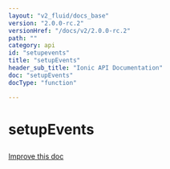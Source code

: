 ```yaml
---
layout: "v2_fluid/docs_base"
version: "2.0.0-rc.2"
versionHref: "/docs/v2/2.0.0-rc.2"
path: ""
category: api
id: "setupevents"
title: "setupEvents"
header_sub_title: "Ionic API Documentation"
doc: "setupEvents"
docType: "function"

---
```










<h1 class="api-title">
<a class="anchor" name="setup-events" href="#setup-events"></a>

setupEvents





</h1>

<a class="improve-v2-docs" href="http://github.com/driftyco/ionic/edit/master/src/util/events.ts#L106">
Improve this doc
</a>










<!-- @usage tag -->


<!-- @property tags -->



<!-- instance methods on the class -->




<!-- related link --><!-- end content block -->


<!-- end body block -->


